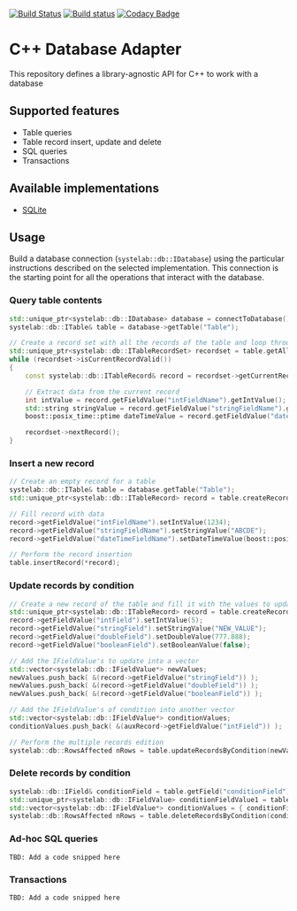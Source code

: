 [![Build Status](https://travis-ci.org/systelab/cpp-db-adapter.svg?branch=master)](https://travis-ci.org/systelab/cpp-db-adapter)
[![Build status](https://ci.appveyor.com/api/projects/status/56l40w9pu3i21bu8?svg=true)](https://ci.appveyor.com/project/systelab/cpp-db-adapter)
[![Codacy Badge](https://api.codacy.com/project/badge/Grade/f45f045c1a894879943e249547e10a3d)](https://www.codacy.com/app/systelab/cpp-db-adapter?utm_source=github.com&amp;utm_medium=referral&amp;utm_content=systelab/cpp-db-adapter&amp;utm_campaign=Badge_Grade)

# C++ Database Adapter

This repository defines a library-agnostic API for C++ to work with a database

## Supported features

* Table queries
* Table record insert, update and delete
* SQL queries
* Transactions

## Available implementations

* [SQLite](https://github.com/systelab/cpp-sqlite-db-adapter)

## Usage

Build a database connection (`systelab::db::IDatabase`) using the particular instructions described on the selected implementation. This connection is the starting point for all the operations that interact with the database.

### Query table contents

```cpp
std::unique_ptr<systelab::db::IDatabase> database = connectToDatabase();
systelab::db::ITable& table = database->getTable("Table");

// Create a record set with all the records of the table and loop through it 
std::unique_ptr<systelab::db::ITableRecordSet> recordset = table.getAllRecords();
while (recordset->isCurrentRecordValid())
{
    const systelab::db::ITableRecord& record = recordset->getCurrentRecord();

    // Extract data from the current record
    int intValue = record.getFieldValue("intFieldName").getIntValue();
    std::string stringValue = record.getFieldValue("stringFieldName").getStringValue();
    boost::posix_time::ptime dateTimeValue = record.getFieldValue("dateTimeFieldName").getDateTimeValue();

    recordset->nextRecord();
}
```

### Insert a new record

```cpp
// Create an empty record for a table
systelab::db::ITable& table = database.getTable("Table");
std::unique_ptr<systelab::db::ITableRecord> record = table.createRecord();

// Fill record with data
record->getFieldValue("intFieldName").setIntValue(1234);
record->getFieldValue("stringFieldName").setStringValue("ABCDE");
record->getFieldValue("dateTimeFieldName").setDateTimeValue(boost::posix_time::ptime today({2020,10,23}));

// Perform the record insertion
table.insertRecord(*record);
```

### Update records by condition

```cpp
// Create a new record of the table and fill it with the values to update
std::unique_ptr<systelab::db::ITableRecord> record = table.createRecord();
record->getFieldValue("intField").setIntValue(5);
record->getFieldValue("stringField").setStringValue("NEW_VALUE");
record->getFieldValue("doubleField").setDoubleValue(777.888);
record->getFieldValue("booleanField").setBooleanValue(false);

// Add the IFieldValue's to update into a vector
std::vector<systelab::db::IFieldValue*> newValues;
newValues.push_back( &(record->getFieldValue("stringField")) );
newValues.push_back( &(record->getFieldValue("doubleField")) );
newValues.push_back( &(record->getFieldValue("booleanField")) );

// Add the IFieldValue's of condition into another vector
std::vector<systelab::db::IFieldValue*> conditionValues;
conditionValues.push_back( &(auxRecord->getFieldValue("intField")) );

// Perform the multiple records edition
systelab::db::RowsAffected nRows = table.updateRecordsByCondition(newValues, conditionValues);
```

### Delete records by condition

```cpp
systelab::db::IField& conditionField = table.getField("conditionField");
std::unique_ptr<systelab::db::IFieldValue> conditionFieldValue1 = table.createFieldValue(conditionField, std::string("VALUE"));
std::vector<systelab::db::IFieldValue*> conditionValues = { conditionFieldValue.get() };
systelab::db::RowsAffected nRows = table.deleteRecordsByCondition(conditionValues);
```

### Ad-hoc SQL queries

`TBD: Add a code snipped here`

### Transactions

`TBD: Add a code snipped here`
